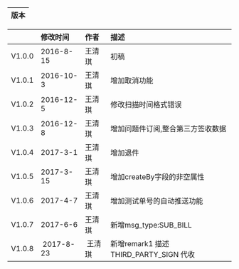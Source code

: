 | 版本 |
| :--- |


|  | 修改时间 | 作者 | 描述 |
| :--- | :--- | :--- | :--- |
| V1.0.0 | 2016-8-15 | 王清琪 | 初稿 |
| V1.0.1 | 2016-10-3 | 王清琪 | 增加取消功能 |
| V1.0.2 | 2016-12-5 | 王清琪 | 修改扫描时间格式错误 |
| V1.0.3 | 2016-12-8 | 王清琪 | 增加问题件订阅,整合第三方签收数据 |
| V1.0.4 | 2017-3-1 | 王清琪 | 增加退件 |
| V1.0.5 | 2017-3-15 | 王清琪 | 增加createBy字段的非空属性 |
| V1.0.6 | 2017-4-7 | 王清琪 | 增加测试单号的自动推送功能 |
| V1.0.7 | 2017-6-6 | 王清琪 | 新增msg\_type:SUB\_BILL |
| V1.0.8 |  2017-8-23 |  王清琪 | 新增remark1 描述THIRD\_PARTY\_SIGN 代收 |



